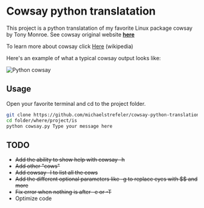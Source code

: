 # Cowsay python translatation

This project is a python translatation of my favorite Linux package cowsay by Tony Monroe.
See cowsay original website [**here**](https://web.archive.org/web/20071026043648/http://www.nog.net/~tony/warez/cowsay.shtml)

To learn more about cowsay click [Here](https://en.wikipedia.org/wiki/Cowsay) (wikipedia)

Here's an example of what a typical cowsay output looks like:

![Python cowsay](https://i.imgur.com/1YJ6DoS.png)

## Usage

Open your favorite terminal and cd to the project folder.

```bash
git clone https://github.com/michaelstrefeler/cowsay-python-translation.git
cd folder/where/project/is
python cowsay.py Type your message here
```

## TODO

* ~~Add the ability to show help with cowsay -h~~
* ~~Add other "cows"~~
* ~~Add cowsay -l to list all the cows~~
* ~~Add the different optional parameters like -g to replace eyes with $$ and more~~
* ~~Fix error when nothing is after -e or -T~~
* Optimize code
